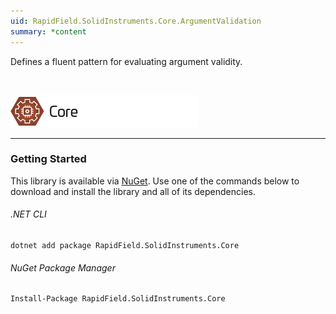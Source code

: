 ```yaml
---
uid: RapidField.SolidInstruments.Core.ArgumentValidation
summary: *content
---
```


<!--
Copyright (c) RapidField LLC. Licensed under the MIT License. See LICENSE.txt in the project root for license information.
-->

Defines a fluent pattern for evaluating argument validity.

<br />

![Core label](../images/Label.Core.300w.png)
- - -

### Getting Started

This library is available via [NuGet](https://docs.microsoft.com/en-us/nuget/quickstart/install-and-use-a-package-in-visual-studio). Use one of the commands below to download and install the library and all of its dependencies.

###### .NET CLI

```shell
dotnet add package RapidField.SolidInstruments.Core
```

###### NuGet Package Manager

```shell
Install-Package RapidField.SolidInstruments.Core
```